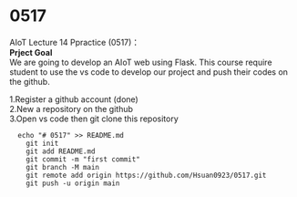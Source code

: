 # 0517
AIoT Lecture 14 Ppractice (0517)：\
<b>Prject Goal</b> \
We are going to develop  an AIoT web using Flask.
This course require student to use the vs code to develop our project and push their codes on the github.

1.Register a github account (done) \
2.New a repository on the github \
3.Open vs code then git clone this repository

```text
  echo "# 0517" >> README.md
    git init
    git add README.md
    git commit -m "first commit"
    git branch -M main
    git remote add origin https://github.com/Hsuan0923/0517.git
    git push -u origin main
```  
